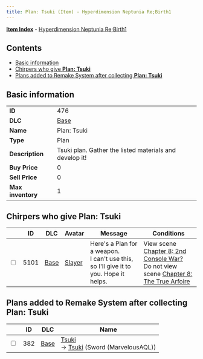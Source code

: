 ```yaml
---
title: Plan: Tsuki (Item) - Hyperdimension Neptunia Re;Birth1
---
```


[**Item Index**](/neptunia/rb1/item/index.html) - [Hyperdimension Neptunia Re;Birth1](/neptunia/rb1)

## Contents

- [Basic information](#basic-information)
- [Chirpers who give **Plan: Tsuki**](#chirpers-who-give-plan-tsuki)
- [Plans added to Remake System after collecting **Plan: Tsuki**](#plans-added-to-remake-system-after-collecting-plan-tsuki)

## Basic information

|   |   |
| -- | -- |
| **ID** | 476 |
| **DLC** | [Base](/neptunia/rb1/dlc/1-base.html) |
| **Name** | Plan: Tsuki |
| **Type** | Plan |
| **Description** | Tsuki plan. Gather the listed materials and develop it! |
| **Buy Price** | 0 |
| **Sell Price** | 0 |
| **Max inventory** | 1 |


## Chirpers who give **Plan: Tsuki**

|    | ID | DLC | Avatar | Message | Conditions |
| -- | -- | --- | ------ | ------- | ---------- |
| <input type="checkbox" id="rb1-chirper-event-1-5101" class="trackbox" /> | 5101 | [Base](/neptunia/rb1/dlc/1-base.html) | [Slayer](/neptunia/rb1/undefined/1-227-slayer.html) | Here's a Plan for a weapon.<br />I can't use this, so I'll give it to you. Hope it helps. | View scene [Chapter 8: 2nd Console War?](/neptunia/rb1/scene/1-802-chapter-8-2nd-console-war.html)<br />Do not view scene [Chapter 8: The True Arfoire](/neptunia/rb1/scene/1-807-chapter-8-the-true-arfoire.html) |


## Plans added to Remake System after collecting **Plan: Tsuki**

|    | ID | DLC | Name |
| -- | -- | --- | ---- |
| <input type="checkbox" id="rb1-remake-1-382" class="trackbox" /> | 382 | [Base](/neptunia/rb1/dlc/1-base.html) | [Tsuki](/neptunia/rb1/remake/1-382-tsuki.html)<br /> → [Tsuki](/neptunia/rb1/item/1-2416-tsuki.html) (Sword (MarvelousAQL)) |
